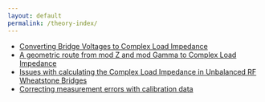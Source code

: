 ```yaml
---
layout: default
permalink: /theory-index/
---
```


- [Converting Bridge Voltages to Complex Load Impedance](https://g1ojs.github.io/G1OJS-MR300-SARK100-Firmware/BridgeVoltagesToImpedance)
- [A geometric route from mod Z and mod Gamma to Complex Load Impedance](https://g1ojs.github.io/G1OJS-MR300-SARK100-Firmware/GeometricRouteToLoadImpedance/)
- [Issues with calculating the Complex Load Impedance in Unbalanced RF Wheatstone Bridges](https://g1ojs.github.io/G1OJS-MR300-SARK100-Firmware/LoadImpCalcIssues/)
- [Correcting measurement errors with calibration data](https://g1ojs.github.io/G1OJS-MR300-SARK100-Firmware/CorrectingMeasurementErrors/)

